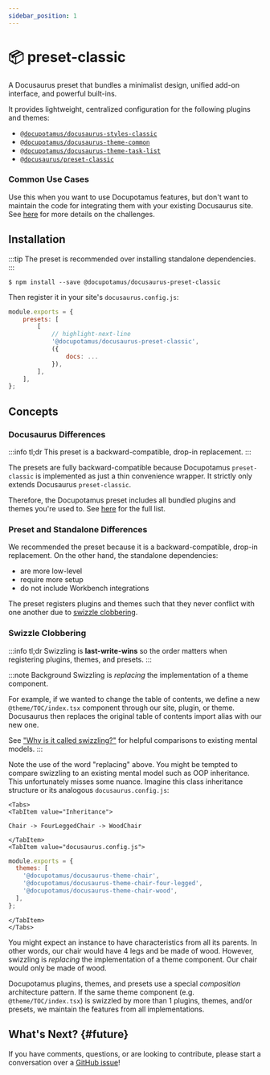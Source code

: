 ```yaml
---
sidebar_position: 1
---
```


# 📦 preset-classic

A Docusaurus preset that bundles a minimalist design, unified add-on interface,
and powerful built-ins.

It provides lightweight, centralized configuration for the following plugins and
themes:

- [`@docupotamus/docusaurus-styles-classic`](../styles/styles-classic.md)
- [`@docupotamus/docusaurus-theme-common`](../themes/theme-common.md)
- [`@docupotamus/docusaurus-theme-task-list`](../themes/theme-task-list.md)
- [`@docusaurus/preset-classic`](#docusaurus-differences)

### Common Use Cases

Use this when you want to use Docupotamus features, but don't want to maintain
the code for integrating them with your existing Docusaurus site. See
[here](#swizzle-clobbering) for more details on the challenges.

## Installation

<!-- If change, then change: ../quickstart.md -->

:::tip
The preset is recommended over installing standalone dependencies.
:::

```shell npm2yarn
$ npm install --save @docupotamus/docusaurus-preset-classic
```

Then register it in your site's `docusaurus.config.js`:

```js title="docusaurus.config.js"
module.exports = {
    presets: [
        [
            // highlight-next-line
            '@docupotamus/docusaurus-preset-classic',
            ({
                docs: ...
            }),
        ],
    ],
};
```

## Concepts

### Docusaurus Differences

:::info tl;dr
This preset is a backward-compatible, drop-in replacement.
:::

The presets are fully backward-compatible because Docupotamus `preset-classic`
is implemented as just a thin convenience wrapper. It strictly only extends
Docusaurus `preset-classic`.

Therefore, the Docupotamus preset includes all bundled plugins and themes you're
used to. See [here](https://docusaurus.io/docs/using-plugins#docusauruspreset-classic)
for the full list.

### Preset and Standalone Differences

We recommended the preset because it is a backward-compatible, drop-in
replacement. On the other hand, the standalone dependencies:

- are more low-level
- require more setup
- do not include Workbench integrations

The preset registers plugins and themes such that they never conflict with one
another due to [swizzle clobbering](#swizzle-clobbering).

### Swizzle Clobbering

:::info tl;dr
Swizzling is **last-write-wins** so the order matters when registering plugins,
themes, and presets.
:::

:::note Background
Swizzling is _replacing_ the implementation of a theme component.

For example, if we wanted to change the table of contents, we define a new
`@theme/TOC/index.tsx` component through our site, plugin, or theme. Docusaurus then
replaces the original table of contents import alias with our new one.

See ["Why is it called swizzling?"](https://docusaurus.io/docs/swizzling) for
helpful comparisons to existing mental models.
:::

Note the use of the word "replacing" above. You might be tempted to compare
swizzling to an existing mental model such as OOP inheritance. This
unfortunately misses some nuance. Imagine this class inheritance structure or
its analogous `docusaurus.config.js`:

```mdx-code-block
<Tabs>
<TabItem value="Inheritance">
```

```text
Chair -> FourLeggedChair -> WoodChair
```

```mdx-code-block
</TabItem>
<TabItem value="docusaurus.config.js">
```

```js title="docusaurus.config.js"
module.exports = {
  themes: [
    '@docupotamus/docusaurus-theme-chair',
    '@docupotamus/docusaurus-theme-chair-four-legged',
    '@docupotamus/docusaurus-theme-chair-wood',
  ],
};
```

```mdx-code-block
</TabItem>
</Tabs>
```

You might expect an instance to have characteristics from all its parents. In
other words, our chair would have 4 legs and be made of wood. However, swizzling
is _replacing_ the implementation of a theme component. Our chair would only be
made of wood.

Docupotamus plugins, themes, and presets use a special _composition_
architecture pattern. If the same theme component (e.g. `@theme/TOC/index.tsx`)
is swizzled by more than 1 plugins, themes, and/or presets, we maintain the
features from all implementations.

## What's Next? {#future}

If you have comments, questions, or are looking to contribute, please start a
conversation over a
[GitHub issue](https://github.com/docupotamus/docupotamus/issues?q=is%3Aopen+is%3Aissue+label%3ACommon)!
